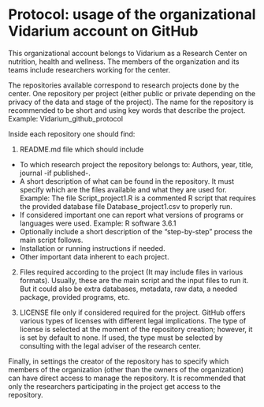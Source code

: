 # Protocol: usage of the organizational Vidarium account on GitHub

This organizational account belongs to Vidarium as a Research Center on nutrition, health and wellness. The members of the organization and its teams include researchers working for the center. 

The repositories available correspond to research projects done by the center. One repository  per project (either public or private depending on the privacy of the data and stage of the project). The name for the repository is recommended to be short and using key words that describe the project. Example: Vidarium_github_protocol

Inside each repository one should find: 
1.	README.md file which should include
-	To which research project the repository belongs to: Authors, year, title, journal -if published-.
-	A short description of what can be found in the repository. It must specify which are the files available and what they are used for. 
Example: The file Script_project1.R is a commented R script that requires the provided database file Database_project1.csv to properly run.  
-	If considered important one can report what versions of programs or languages were used. 
Example: R software 3.6.1
-	Optionally include a short description of the “step-by-step” process the main script follows. 
-	Installation or running instructions if needed.
-	Other important data inherent to each project.

2.	Files required according to the project (It may include files in various formats). Usually, these are the main script and the input files to run it. But it could also be extra databases, metadata, raw data, a needed package, provided programs, etc.

3.	LICENSE file only if considered required for the project. GitHub offers various types of licenses with different legal implications.  The type of license is selected at the moment of the repository creation; however, it is set by default to none. If used, the type must be selected by consulting with the legal adviser of the research center. 

Finally, in settings the creator of the repository has to specify which members of the organization (other than the owners of the organization) can have direct access to manage the repository. It is recommended that only the researchers participating in the project get access to the repository. 
